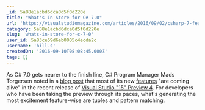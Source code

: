 ```yaml
---
_id: 5a88e1acbd6dca0d5f0d220e
title: "What's In Store for C# 7.0"
url: 'https://visualstudiomagazine.com/articles/2016/09/02/csharp-7-features-vs-2015-preview-4.aspx'
category: 5a88e1acbd6dca0d5f0d220e
slug: 'whats-in-store-for-c-7-0'
user_id: 5a83ce59d6eb0005c4ecda2c
username: 'bill-s'
createdOn: '2016-09-10T08:08:45.000Z'
tags: []
---
```


As C# 7.0 gets nearer to the finish line, C# Program Manager Mads Torgersen noted in a <a href="https://blogs.msdn.microsoft.com/dotnet/2016/08/24/whats-new-in-csharp-7-0/" target="_blank">blog post</a> that most of its new <a href="http://stackoverflow.com/documentation/c%23/1936/c-sharp-7-0-features#t=201608261706191518032" target="_blank">features</a> "are coming alive" in the recent release of <a href="https://visualstudiomagazine.com/articles/2016/08/23/visual-studio-15-preview-4.aspx" target="_blank">Visual Studio "15" Preview 4</a>. For developers who have been taking the preview through its paces, what's generating the most excitement feature-wise are tuples and pattern matching.
